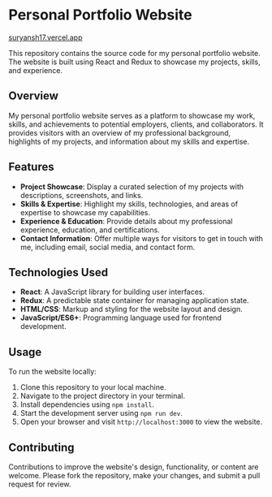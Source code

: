 # Personal Portfolio Website

[suryansh17.vercel.app]([url](https://suryansh17.vercel.app/))

This repository contains the source code for my personal portfolio website. The website is built using React and Redux to showcase my projects, skills, and experience.

## Overview

My personal portfolio website serves as a platform to showcase my work, skills, and achievements to potential employers, clients, and collaborators. It provides visitors with an overview of my professional background, highlights of my projects, and information about my skills and expertise.

## Features

- **Project Showcase**: Display a curated selection of my projects with descriptions, screenshots, and links.
- **Skills & Expertise**: Highlight my skills, technologies, and areas of expertise to showcase my capabilities.
- **Experience & Education**: Provide details about my professional experience, education, and certifications.
- **Contact Information**: Offer multiple ways for visitors to get in touch with me, including email, social media, and contact form.

## Technologies Used

- **React**: A JavaScript library for building user interfaces.
- **Redux**: A predictable state container for managing application state.
- **HTML/CSS**: Markup and styling for the website layout and design.
- **JavaScript/ES6+**: Programming language used for frontend development.

## Usage

To run the website locally:

1. Clone this repository to your local machine.
2. Navigate to the project directory in your terminal.
3. Install dependencies using `npm install`.
4. Start the development server using `npm run dev`.
5. Open your browser and visit `http://localhost:3000` to view the website.

## Contributing

Contributions to improve the website's design, functionality, or content are welcome. Please fork the repository, make your changes, and submit a pull request for review.
